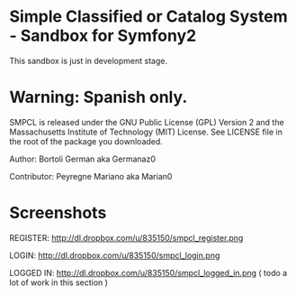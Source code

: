 Simple Classified or Catalog System - Sandbox for Symfony2
========================

This sandbox is just in development stage.

Warning: Spanish only.
====

SMPCL is released under the GNU Public License (GPL) Version 2 and the 
Massachusetts Institute of Technology (MIT) License. See LICENSE file 
in the root of the package you downloaded.

Author: Bortoli German aka Germanaz0

Contributor: Peyregne Mariano aka Marian0

Screenshots
===

REGISTER: http://dl.dropbox.com/u/835150/smpcl_register.png

LOGIN: http://dl.dropbox.com/u/835150/smpcl_login.png

LOGGED IN: http://dl.dropbox.com/u/835150/smpcl_logged_in.png ( todo a lot of work in this section )
